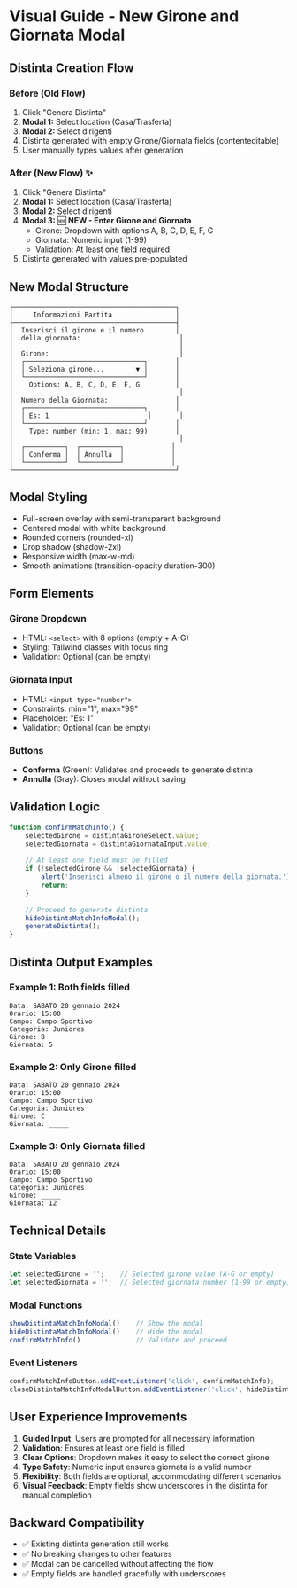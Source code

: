# Visual Guide - New Girone and Giornata Modal

## Distinta Creation Flow

### Before (Old Flow)
1. Click "Genera Distinta"
2. **Modal 1:** Select location (Casa/Trasferta)
3. **Modal 2:** Select dirigenti
4. Distinta generated with empty Girone/Giornata fields (contenteditable)
5. User manually types values after generation

### After (New Flow) ✨
1. Click "Genera Distinta"
2. **Modal 1:** Select location (Casa/Trasferta)
3. **Modal 2:** Select dirigenti
4. **Modal 3:** 🆕 **NEW - Enter Girone and Giornata**
   - Girone: Dropdown with options A, B, C, D, E, F, G
   - Giornata: Numeric input (1-99)
   - Validation: At least one field required
5. Distinta generated with values pre-populated

## New Modal Structure

```
┌─────────────────────────────────────────┐
│     Informazioni Partita                │
├─────────────────────────────────────────┤
│  Inserisci il girone e il numero        │
│  della giornata:                         │
│                                          │
│  Girone:                                 │
│  ┌──────────────────────────────┐       │
│  │ Seleziona girone...        ▼ │       │
│  └──────────────────────────────┘       │
│    Options: A, B, C, D, E, F, G         │
│                                          │
│  Numero della Giornata:                 │
│  ┌──────────────────────────────┐       │
│  │ Es: 1                         │       │
│  └──────────────────────────────┘       │
│    Type: number (min: 1, max: 99)       │
│                                          │
│  ┌──────────┐  ┌──────────┐            │
│  │ Conferma │  │ Annulla  │            │
│  └──────────┘  └──────────┘            │
└─────────────────────────────────────────┘
```

## Modal Styling
- Full-screen overlay with semi-transparent background
- Centered modal with white background
- Rounded corners (rounded-xl)
- Drop shadow (shadow-2xl)
- Responsive width (max-w-md)
- Smooth animations (transition-opacity duration-300)

## Form Elements

### Girone Dropdown
- HTML: `<select>` with 8 options (empty + A-G)
- Styling: Tailwind classes with focus ring
- Validation: Optional (can be empty)

### Giornata Input
- HTML: `<input type="number">`
- Constraints: min="1", max="99"
- Placeholder: "Es: 1"
- Validation: Optional (can be empty)

### Buttons
- **Conferma** (Green): Validates and proceeds to generate distinta
- **Annulla** (Gray): Closes modal without saving

## Validation Logic

```javascript
function confirmMatchInfo() {
    selectedGirone = distintaGironeSelect.value;
    selectedGiornata = distintaGiornataInput.value;
    
    // At least one field must be filled
    if (!selectedGirone && !selectedGiornata) {
        alert('Inserisci almeno il girone o il numero della giornata.');
        return;
    }
    
    // Proceed to generate distinta
    hideDistintaMatchInfoModal();
    generateDistinta();
}
```

## Distinta Output Examples

### Example 1: Both fields filled
```
Data: SABATO 20 gennaio 2024
Orario: 15:00
Campo: Campo Sportivo
Categoria: Juniores
Girone: B
Giornata: 5
```

### Example 2: Only Girone filled
```
Data: SABATO 20 gennaio 2024
Orario: 15:00
Campo: Campo Sportivo
Categoria: Juniores
Girone: C
Giornata: _____
```

### Example 3: Only Giornata filled
```
Data: SABATO 20 gennaio 2024
Orario: 15:00
Campo: Campo Sportivo
Categoria: Juniores
Girone: _____
Giornata: 12
```

## Technical Details

### State Variables
```javascript
let selectedGirone = '';    // Selected girone value (A-G or empty)
let selectedGiornata = '';  // Selected giornata number (1-99 or empty)
```

### Modal Functions
```javascript
showDistintaMatchInfoModal()    // Show the modal
hideDistintaMatchInfoModal()    // Hide the modal
confirmMatchInfo()              // Validate and proceed
```

### Event Listeners
```javascript
confirmMatchInfoButton.addEventListener('click', confirmMatchInfo);
closeDistintaMatchInfoModalButton.addEventListener('click', hideDistintaMatchInfoModal);
```

## User Experience Improvements

1. **Guided Input**: Users are prompted for all necessary information
2. **Validation**: Ensures at least one field is filled
3. **Clear Options**: Dropdown makes it easy to select the correct girone
4. **Type Safety**: Numeric input ensures giornata is a valid number
5. **Flexibility**: Both fields are optional, accommodating different scenarios
6. **Visual Feedback**: Empty fields show underscores in the distinta for manual completion

## Backward Compatibility

- ✅ Existing distinta generation still works
- ✅ No breaking changes to other features
- ✅ Modal can be cancelled without affecting the flow
- ✅ Empty fields are handled gracefully with underscores
